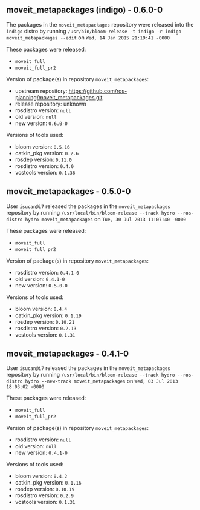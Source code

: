 ## moveit_metapackages (indigo) - 0.6.0-0

The packages in the `moveit_metapackages` repository were released into the `indigo` distro by running `/usr/bin/bloom-release -t indigo -r indigo moveit_metapackages --edit` on `Wed, 14 Jan 2015 21:19:41 -0000`

These packages were released:
- `moveit_full`
- `moveit_full_pr2`

Version of package(s) in repository `moveit_metapackages`:
- upstream repository: https://github.com/ros-planning/moveit_metapackages.git
- release repository: unknown
- rosdistro version: `null`
- old version: `null`
- new version: `0.6.0-0`

Versions of tools used:
- bloom version: `0.5.16`
- catkin_pkg version: `0.2.6`
- rosdep version: `0.11.0`
- rosdistro version: `0.4.0`
- vcstools version: `0.1.36`


## moveit_metapackages - 0.5.0-0

User `isucan@i7` released the packages in the `moveit_metapackages` repository by running `/usr/local/bin/bloom-release --track hydro --ros-distro hydro moveit_metapackages` on `Tue, 30 Jul 2013 11:07:40 -0000`

These packages were released:
- `moveit_full`
- `moveit_full_pr2`

Version of package(s) in repository `moveit_metapackages`:
- rosdistro version: `0.4.1-0`
- old version: `0.4.1-0`
- new version: `0.5.0-0`

Versions of tools used:
- bloom version: `0.4.4`
- catkin_pkg version: `0.1.19`
- rosdep version: `0.10.21`
- rosdistro version: `0.2.13`
- vcstools version: `0.1.31`


## moveit_metapackages - 0.4.1-0

User `isucan@i7` released the packages in the `moveit_metapackages` repository by running `/usr/local/bin/bloom-release --track hydro --ros-distro hydro --new-track moveit_metapackages` on `Wed, 03 Jul 2013 18:03:02 -0000`

These packages were released:
- `moveit_full`
- `moveit_full_pr2`

Version of package(s) in repository `moveit_metapackages`:
- rosdistro version: `null`
- old version: `null`
- new version: `0.4.1-0`

Versions of tools used:
- bloom version: `0.4.2`
- catkin_pkg version: `0.1.16`
- rosdep version: `0.10.19`
- rosdistro version: `0.2.9`
- vcstools version: `0.1.31`


